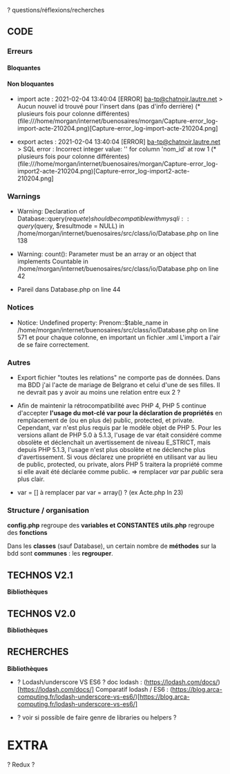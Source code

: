 

? questions/réflexions/recherches


## CODE 


### Erreurs
#### Bloquantes

#### Non bloquantes

*  import acte : 2021-02-04 13:40:04 [ERROR] ba-tp@chatnoir.lautre.net > Aucun nouvel id trouvé pour l'insert dans (pas d'info derrière) (* plusieurs fois pour colonne différentes)    
(file:///home/morgan/internet/buenosaires/morgan/Capture-error_log-import-acte-210204.png)[Capture-error_log-import-acte-210204.png]    

*   export actes : 2021-02-04 13:40:04 [ERROR] ba-tp@chatnoir.lautre.net > SQL error : Incorrect integer value: '' for column 'nom_id' at row 1 (* plusieurs fois pour colonne différentes)       
(file:///home/morgan/internet/buenosaires/morgan/Capture-error_log-import2-acte-210204.png)[Capture-error_log-import2-acte-210204.png]    


### Warnings

*  Warning: Declaration of Database::query($requete) should be compatible with mysqli::query($query, $resultmode = NULL) in /home/morgan/internet/buenosaires/src/class/io/Database.php on line 138   

*  Warning: count(): Parameter must be an array or an object that implements Countable in /home/morgan/internet/buenosaires/src/class/io/Database.php on line 42    

*  Pareil dans Database.php on line 44    


### Notices

*  Notice: Undefined property: Prenom::$table_name in /home/morgan/internet/buenosaires/src/class/io/Database.php on line 571
et pour chaque colonne, en important un fichier .xml
L'import a l'air de se faire correctement.


### Autres

*  Export fichier "toutes les relations" ne comporte pas de données. Dans ma BDD j'ai l'acte de mariage de Belgrano et celui d'une de ses filles. Il ne devrait pas y avoir au moins une relation entre eux 2 ?

*   Afin de maintenir la rétrocompatibilité avec PHP 4, PHP 5 continue d'accepter **l'usage du mot-clé var pour la déclaration de propriétés** en remplacement de (ou en plus de) public, protected, et private. Cependant, var n'est plus requis par le modèle objet de PHP 5. Pour les versions allant de PHP 5.0 à 5.1.3, l'usage de var était considéré comme obsolète et déclenchait un avertissement de niveau E_STRICT, mais depuis PHP 5.1.3, l'usage n'est plus obsolète et ne déclenche plus d'avertissement.
Si vous déclarez une propriété en utilisant var au lieu de public, protected, ou private, alors PHP 5 traitera la propriété comme si elle avait été déclarée comme public. 
=> remplacer _var_ par _public_ sera plus clair.

*  var = [] à remplacer par var = array() ? (ex Acte.php ln 23)


### Structure / organisation

**config.php** regroupe des **variables et CONSTANTES**
**utils.php** regroupe des **fonctions**

Dans les **classes** (sauf Database), un certain nombre de **méthodes** sur la bdd sont **communes** : les **regrouper**.







## TECHNOS V2.1


**Bibliothèques**
    



## TECHNOS V2.0


**Bibliothèques**
    



## RECHERCHES

**Bibliothèques**

*  ? Lodash/underscore VS ES6 ?
doc lodash : (https://lodash.com/docs/)[https://lodash.com/docs/]
Comparatif lodash / ES6 : (https://blog.arca-computing.fr/lodash-underscore-vs-es6/)[https://blog.arca-computing.fr/lodash-underscore-vs-es6/]

    
*  ? voir si possible de faire genre de libraries ou helpers ?    



# EXTRA

? Redux ?


